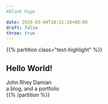 ```yaml
---
#Blank Page

date: 2020-03-04T18:21:28+08:00
draft: false
three: true
---
```


{{% partition class="text-highlight" %}}  
## Hello World!  
John Rhey Damian  
a blog, and a portfolio  
{{% /partition %}}